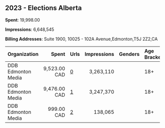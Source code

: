 ## 2023 - Elections Alberta 
**Spent**: 19,998.00

**Impressions**: 6,648,545

**Billing Addresses**: Suite 1900, 10025 - 102A Avenue,Edmonton,T5J 2Z2,CA

|Organization|Spent|Urls|Impressions|Genders|Age Brackets|Country Codes|
|:---|---:|:---|---:|:---|:---|:---|
|DDB Edmonton Media|9,523.00 CAD|[0](https://www.snap.com/political-ads/asset/e785e09c0346975dcb8ede62914f60eccd4e11e07d8723d7155a78ac3b518b17?mediaType=mp4)|3,263,110||18+|canada|
|DDB Edmonton Media|9,476.00 CAD|[1](https://www.snap.com/political-ads/asset/d3030edb01b2150c134bd5fd526249dd0025cdf2facdc5ef870326e199f2df5e?mediaType=mp4)|3,247,370||18+|canada|
|DDB Edmonton Media|999.00 CAD|[2](https://www.snap.com/political-ads/asset/d3030edb01b2150c134bd5fd526249dd0025cdf2facdc5ef870326e199f2df5e?mediaType=mp4)|138,065||18+|canada|

